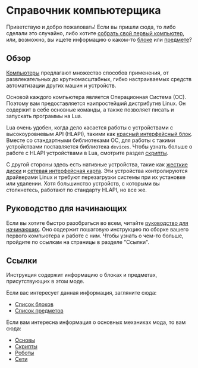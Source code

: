 # Справочник компьютерщика
Приветствую и добро пожаловать! Если вы пришли сюда, то либо сделали это случайно, либо хотите [собрать свой первый компьютер](getting_started.md), или, возможно, вы ищете информацию о каком-то [блоке](block/index.md) или [предмете](item/index.md)?

## Обзор
[Компьютеры](block/computer.md) предлагают множество способов применения, от развлекательных до крупномасштабных, гибко настраиваемых средств автоматизации других машин и устройств.

Основой каждого компьютера является Операционная Система (ОС). Поэтому вам предоставляется наипростейший дистрибутив Linux. Он содержит в себе основные команды, а также позволяет писать и запускать программы на Lua.

Lua очень удобен, когда дело касается работы с устройствами с высокоуровневым API (HLAPI), такими как [красный интерфейсный блок](block/redstone_interface.md). Вместе со стандартными библиотеками ОС, для работы с такими устройствами поставляется библиотека `devices`. Чтобы узнать больше о работе с HLAPI устройствами в Lua, смотрите раздел [скрипты](scripting.md).

С другой стороны здесь есть нативные устройства, такие как [жесткие диски](item/hard_drive.md) и [сетевая интерфейсная карта](item/network_interface_card.md). Эти устройства контролируются драйверами Linux и требуют перезагрузки системы при их установке или удалении. Хотя большинство устройств, с которыми вы столкнетесь, работают по стандарту HLAPI, но все же.

## Руководство для начинающих
Если вы хотите быстро разобраться во всем, читайте [руководство для начинающих](getting_started.md). Оно содержит пошаговую инструкцию по сборке вашего первого компьютера и работе с ним. Чтобы узнать о чем-то больше, пройдите по ссылкам на страницы в разделе "Ссылки". 

## Ссылки
Инструкция содержит информацию о блоках и предметах, присутствующих в этом моде.

Если вас интересует данная информация, загляните сюда:
- [Список блоков](block/index.md)
- [Список предметов](item/index.md)

Если вам интересна информация о основных механиках мода, то вам сюда:
- [Основы](basics.md)
- [Скрипты](scripting.md)
- [Роботы](robotics.md)
- [Сети](networking.md)